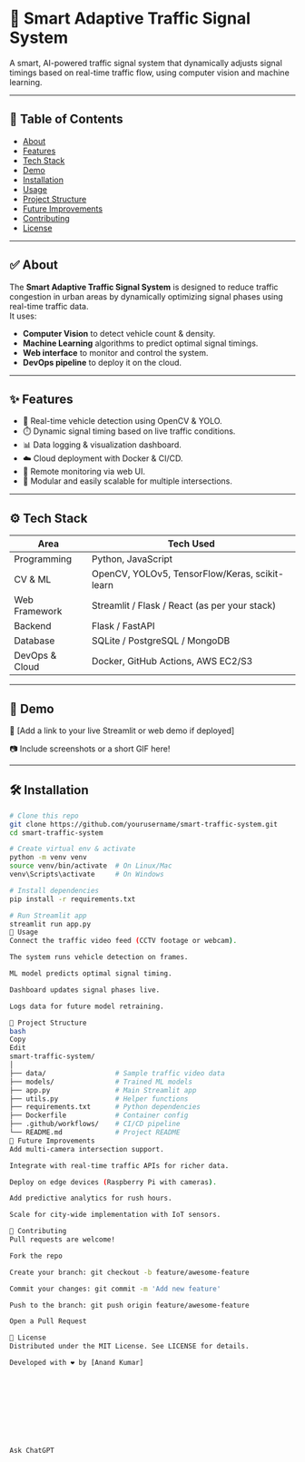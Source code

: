 # 🚦 Smart Adaptive Traffic Signal System

A smart, AI-powered traffic signal system that dynamically adjusts signal timings based on real-time traffic flow, using computer vision and machine learning.

---

## 📌 Table of Contents

- [About](#about)
- [Features](#features)
- [Tech Stack](#tech-stack)
- [Demo](#demo)
- [Installation](#installation)
- [Usage](#usage)
- [Project Structure](#project-structure)
- [Future Improvements](#future-improvements)
- [Contributing](#contributing)
- [License](#license)

---

## ✅ About

The **Smart Adaptive Traffic Signal System** is designed to reduce traffic congestion in urban areas by dynamically optimizing signal phases using real-time traffic data.  
It uses:
- **Computer Vision** to detect vehicle count & density.
- **Machine Learning** algorithms to predict optimal signal timings.
- **Web interface** to monitor and control the system.
- **DevOps pipeline** to deploy it on the cloud.

---

## ✨ Features

- 🚗 Real-time vehicle detection using OpenCV & YOLO.
- ⏱️ Dynamic signal timing based on live traffic conditions.
- 📊 Data logging & visualization dashboard.
- ☁️ Cloud deployment with Docker & CI/CD.
- 📡 Remote monitoring via web UI.
- 🔌 Modular and easily scalable for multiple intersections.

---

## ⚙️ Tech Stack

| Area              | Tech Used                                   |
|-------------------|---------------------------------------------|
| Programming       | Python, JavaScript                          |
| CV & ML           | OpenCV, YOLOv5, TensorFlow/Keras, scikit-learn |
| Web Framework     | Streamlit / Flask / React (as per your stack) |
| Backend           | Flask / FastAPI                             |
| Database          | SQLite / PostgreSQL / MongoDB               |
| DevOps & Cloud    | Docker, GitHub Actions, AWS EC2/S3          |

---

## 🚀 Demo

🔗 [Add a link to your live Streamlit or web demo if deployed]

📷 Include screenshots or a short GIF here!

---

## 🛠️ Installation

```bash
# Clone this repo
git clone https://github.com/yourusername/smart-traffic-system.git
cd smart-traffic-system

# Create virtual env & activate
python -m venv venv
source venv/bin/activate  # On Linux/Mac
venv\Scripts\activate     # On Windows

# Install dependencies
pip install -r requirements.txt

# Run Streamlit app
streamlit run app.py
🧩 Usage
Connect the traffic video feed (CCTV footage or webcam).

The system runs vehicle detection on frames.

ML model predicts optimal signal timing.

Dashboard updates signal phases live.

Logs data for future model retraining.

📂 Project Structure
bash
Copy
Edit
smart-traffic-system/
│
├── data/                 # Sample traffic video data
├── models/               # Trained ML models
├── app.py                # Main Streamlit app
├── utils.py              # Helper functions
├── requirements.txt      # Python dependencies
├── Dockerfile            # Container config
├── .github/workflows/    # CI/CD pipeline
└── README.md             # Project README
🔭 Future Improvements
Add multi-camera intersection support.

Integrate with real-time traffic APIs for richer data.

Deploy on edge devices (Raspberry Pi with cameras).

Add predictive analytics for rush hours.

Scale for city-wide implementation with IoT sensors.

🤝 Contributing
Pull requests are welcome!

Fork the repo

Create your branch: git checkout -b feature/awesome-feature

Commit your changes: git commit -m 'Add new feature'

Push to the branch: git push origin feature/awesome-feature

Open a Pull Request

📜 License
Distributed under the MIT License. See LICENSE for details.

Developed with ❤️ by [Anand Kumar]










Ask ChatGPT


